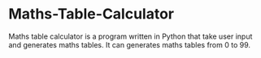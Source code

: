 # Maths-Table-Calculator
Maths table calculator is a program written in Python that take user input and generates maths tables. It can generates maths tables from 0 to 99.
